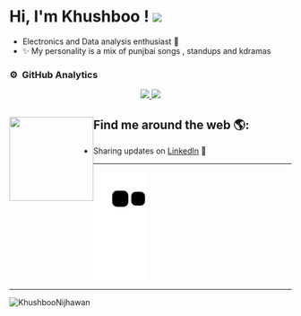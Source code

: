 
# Hi, I'm Khushboo ! <img height="40" src="https://raw.githubusercontent.com/innng/innng/master/assets/kyubey.gif"/> 
- Electronics and Data analysis enthusiast :electric_plug:
- :sparkles: My personality is a mix of punjbai songs , standups and kdramas

<!--
**KhushbooNijhawan/KhushbooNijhawan** is a ✨ _special_ ✨ repository because its `README.md` (this file) appears on your GitHub profile.

Here are some ideas to get you started:

- 🔭 I’m currently working on ...
- 🌱 I’m currently learning ...
- 👯 I’m looking to collaborate on ...
- 🤔 I’m looking for help with ...
- 💬 Ask me about ...

- 😄 Pronouns: ...

-->

### ⚙️ &nbsp;GitHub Analytics

<p align="center">
<a href="https://github.com/AVS1508">
  <img height="180em" src="https://github-readme-stats-eight-theta.vercel.app/api?username=KhushbooNijhawan&show_icons=true&theme=radical&include_all_commits=true&count_private=true"/>
  <img height="180em" src="https://github-readme-stats-eight-theta.vercel.app/api/top-langs/?username=KhushbooNijhawan&layout=compact&langs_count=8&theme=radical"/>
</a>
</p>


## Find me around the web 🌎: <img src="https://camo.githubusercontent.com/b0fa06ee100360ae8811a115c133de7848891e3b/68747470733a2f2f6769746875622e6769746875626173736574732e636f6d2f696d616765732f6d6f6e612d776869737065722e676966"  align="left" width="150" height="150" />
- Sharing updates on <a href="https://www.linkedin.com/in/khushboo-nijhawan-745682201/">LinkedIn</a> 💼


----------------------------------------------------


<p align="center">


  <img  src="https://github.com/KhushbooNijhawan/KhushbooNijhawan/blob/output/github-contribution-grid-snake.svg"
    alt="example" />
</p>

------

<p align="left"> <img src="https://komarev.com/ghpvc/?username=KhushbooNijhawan&label=Profile%20views&color=0e75b6&style=flat" alt="KhushbooNijhawan" /> </p>


